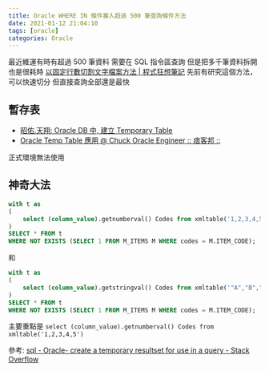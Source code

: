 ```yaml
---
title: Oracle WHERE IN 條件塞入超過 500 筆查詢條件方法
date: 2021-01-12 21:04:10
tags: [oracle]
categories: Oracle
---
```


最近維運有時有超過 500 筆資料
需要在 SQL 指令區查詢
但是把多千筆資料拆開也是很耗時
[以固定行數切割文字檔案方法 | 程式狂想筆記](https://malagege.github.io/blog/2018/04/20/%E4%BB%A5%E5%9B%BA%E5%AE%9A%E8%A1%8C%E6%95%B8%E5%88%87%E5%89%B2%E6%96%87%E5%AD%97%E6%AA%94%E6%A1%88%E6%96%B9%E6%B3%95/)
先前有研究這個方法，可以快速切分
但直接查詢全部還是最快

<!--more-->


## 暫存表

- [昭佑.天翔: Oracle DB 中, 建立 Temporary Table](https://tomkuo139.blogspot.com/2009/12/oracle-db-temporary-table.html)
- [Oracle Temp Table 應用 @ Chuck Oracle Engineer :: 痞客邦 ::](https://roye0310.pixnet.net/blog/post/69218052)

正式環境無法使用

## 神奇大法


```sql
with t as 
(
    select (column_value).getnumberval() Codes from xmltable('1,2,3,4,5')
)
SELECT * FROM t
WHERE NOT EXISTS (SELECT 1 FROM M_ITEMS M WHERE codes = M.ITEM_CODE);
```
和
```sql
with t as 
(
    select (column_value).getstringval() Codes from xmltable('"A","B","C"')
)
SELECT * FROM t
WHERE NOT EXISTS (SELECT 1 FROM M_ITEMS M WHERE codes = M.ITEM_CODE);
```


主要重點是 `select (column_value).getnumberval() Codes from xmltable('1,2,3,4,5')`

參考: [sql - Oracle- create a temporary resultset for use in a query - Stack Overflow](https://stackoverflow.com/questions/12169842/oracle-create-a-temporary-resultset-for-use-in-a-query)